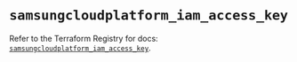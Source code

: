 # `samsungcloudplatform_iam_access_key`

Refer to the Terraform Registry for docs: [`samsungcloudplatform_iam_access_key`](https://registry.terraform.io/providers/samsungsdscloud/samsungcloudplatform/3.13.0/docs/resources/iam_access_key).
